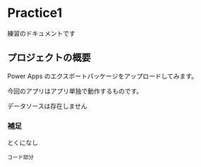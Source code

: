 # Practice1

練習のドキュメントです

## プロジェクトの概要
Power Apps のエクスポートパッケージをアップロードしてみます。

今回のアプリはアプリ単独で動作するものです。

データソースは存在しません

### 補足
とくになし

	コード部分


